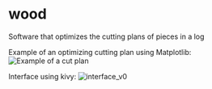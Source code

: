 # wood
Software that optimizes the cutting plans of pieces in a log

Example of an optimizing cutting plan using Matplotlib:
![Example of a cut plan](https://user-images.githubusercontent.com/94360234/154510932-51432a04-7a5f-4c0e-9519-4ee4f9b634ef.png)

Interface using kivy:
![interface_v0](https://user-images.githubusercontent.com/94360234/154509181-32c8e1e4-5002-4a3e-9ce4-17ea37eb09fb.jpg)
